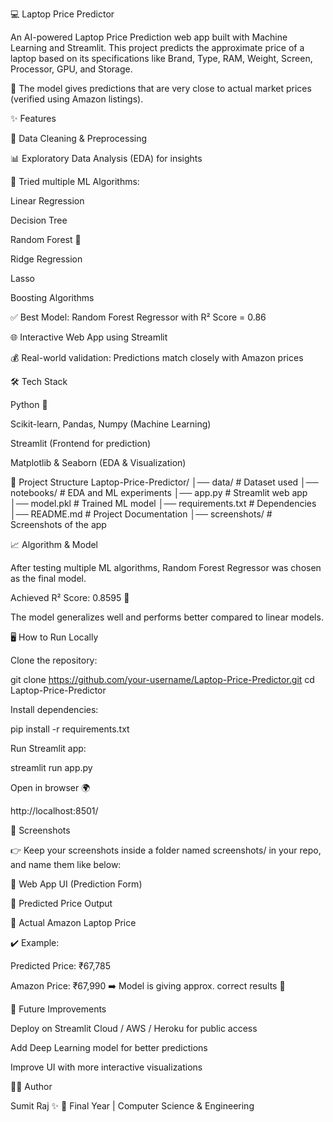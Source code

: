 💻 Laptop Price Predictor

An AI-powered Laptop Price Prediction web app built with Machine Learning and Streamlit.
This project predicts the approximate price of a laptop based on its specifications like Brand, Type, RAM, Weight, Screen, Processor, GPU, and Storage.

🔮 The model gives predictions that are very close to actual market prices (verified using Amazon listings).

✨ Features

🧹 Data Cleaning & Preprocessing

📊 Exploratory Data Analysis (EDA) for insights

🤖 Tried multiple ML Algorithms:

Linear Regression

Decision Tree

Random Forest 🌲

Ridge Regression

Lasso

Boosting Algorithms

✅ Best Model: Random Forest Regressor with R² Score = 0.86

🌐 Interactive Web App using Streamlit

💰 Real-world validation: Predictions match closely with Amazon prices

🛠 Tech Stack

Python 🐍

Scikit-learn, Pandas, Numpy (Machine Learning)

Streamlit (Frontend for prediction)

Matplotlib & Seaborn (EDA & Visualization)

📂 Project Structure
Laptop-Price-Predictor/
│── data/                 # Dataset used
│── notebooks/            # EDA and ML experiments
│── app.py                # Streamlit web app
│── model.pkl             # Trained ML model
│── requirements.txt      # Dependencies
│── README.md             # Project Documentation
│── screenshots/          # Screenshots of the app

📈 Algorithm & Model

After testing multiple ML algorithms, Random Forest Regressor was chosen as the final model.

Achieved R² Score: 0.8595 🎯

The model generalizes well and performs better compared to linear models.

🖥 How to Run Locally

Clone the repository:

git clone https://github.com/your-username/Laptop-Price-Predictor.git
cd Laptop-Price-Predictor


Install dependencies:

pip install -r requirements.txt


Run Streamlit app:

streamlit run app.py


Open in browser 🌍

http://localhost:8501/

📸 Screenshots

👉 Keep your screenshots inside a folder named screenshots/ in your repo, and name them like below:

🔹 Web App UI (Prediction Form)

🔹 Predicted Price Output

🔹 Actual Amazon Laptop Price

✔️ Example:

Predicted Price: ₹67,785

Amazon Price: ₹67,990
➡️ Model is giving approx. correct results 🎯

🔮 Future Improvements

Deploy on Streamlit Cloud / AWS / Heroku for public access

Add Deep Learning model for better predictions

Improve UI with more interactive visualizations

👩‍💻 Author

Sumit Raj ✨
📌 Final Year | Computer Science & Engineering
